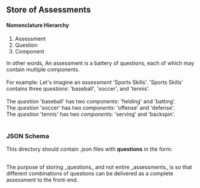 ## Store of Assessments
#### Nomenclature Hierarchy
1. Assessment
2. Question
3. Component

In other words, An assessment is a battery of questions, each of which may contain multiple components.<br><br>
For example: Let's imagine an _assessment_ 'Sports Skills'. 'Sports Skills' contains three _questions_: 'baseball', 'soccer', and 'tennis'.<br><br>
The _question_ 'baseball' has two _components_: 'fielding' and 'batting'.<br>
The _question_ 'soccer' has two _components_: 'offense' and 'defense'.<br>
The _question_ 'tennis' has two _components_: 'serving' and 'backspin'.<br><br>

### JSON Schema
This directory should contain .json files with __questions__ in the form:<br>


<br>
The purpose of storing _questions_ and not entire _assessments_ is so that different combinations of questions can be delivered as a complete assessment to the front-end. 
